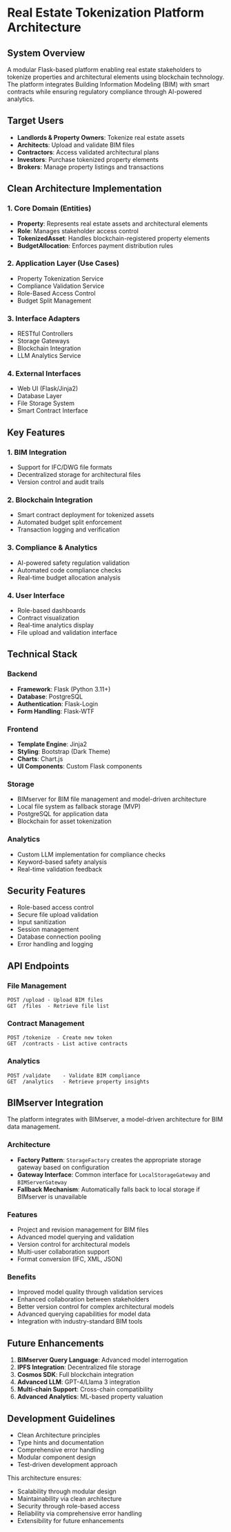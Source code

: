 # Real Estate Tokenization Platform Architecture

## System Overview
A modular Flask-based platform enabling real estate stakeholders to tokenize properties and architectural elements using blockchain technology. The platform integrates Building Information Modeling (BIM) with smart contracts while ensuring regulatory compliance through AI-powered analytics.

## Target Users
- **Landlords & Property Owners**: Tokenize real estate assets
- **Architects**: Upload and validate BIM files
- **Contractors**: Access validated architectural plans
- **Investors**: Purchase tokenized property elements
- **Brokers**: Manage property listings and transactions

## Clean Architecture Implementation

### 1. Core Domain (Entities)
- **Property**: Represents real estate assets and architectural elements
- **Role**: Manages stakeholder access control
- **TokenizedAsset**: Handles blockchain-registered property elements
- **BudgetAllocation**: Enforces payment distribution rules

### 2. Application Layer (Use Cases)
- Property Tokenization Service
- Compliance Validation Service
- Role-Based Access Control
- Budget Split Management

### 3. Interface Adapters
- RESTful Controllers
- Storage Gateways
- Blockchain Integration
- LLM Analytics Service

### 4. External Interfaces
- Web UI (Flask/Jinja2)
- Database Layer
- File Storage System
- Smart Contract Interface

## Key Features

### 1. BIM Integration
- Support for IFC/DWG file formats
- Decentralized storage for architectural files
- Version control and audit trails

### 2. Blockchain Integration
- Smart contract deployment for tokenized assets
- Automated budget split enforcement
- Transaction logging and verification

### 3. Compliance & Analytics
- AI-powered safety regulation validation
- Automated code compliance checks
- Real-time budget allocation analysis

### 4. User Interface
- Role-based dashboards
- Contract visualization
- Real-time analytics display
- File upload and validation interface

## Technical Stack

### Backend
- **Framework**: Flask (Python 3.11+)
- **Database**: PostgreSQL
- **Authentication**: Flask-Login
- **Form Handling**: Flask-WTF

### Frontend
- **Template Engine**: Jinja2
- **Styling**: Bootstrap (Dark Theme)
- **Charts**: Chart.js
- **UI Components**: Custom Flask components

### Storage
- BIMserver for BIM file management and model-driven architecture
- Local file system as fallback storage (MVP)
- PostgreSQL for application data
- Blockchain for asset tokenization

### Analytics
- Custom LLM implementation for compliance checks
- Keyword-based safety analysis
- Real-time validation feedback

## Security Features
- Role-based access control
- Secure file upload validation
- Input sanitization
- Session management
- Database connection pooling
- Error handling and logging

## API Endpoints

### File Management
```
POST /upload - Upload BIM files
GET  /files  - Retrieve file list
```

### Contract Management
```
POST /tokenize  - Create new token
GET  /contracts - List active contracts
```

### Analytics
```
POST /validate    - Validate BIM compliance
GET  /analytics   - Retrieve property insights
```

## BIMserver Integration

The platform integrates with BIMserver, a model-driven architecture for BIM data management.

### Architecture
- **Factory Pattern**: `StorageFactory` creates the appropriate storage gateway based on configuration
- **Gateway Interface**: Common interface for `LocalStorageGateway` and `BIMServerGateway`
- **Fallback Mechanism**: Automatically falls back to local storage if BIMserver is unavailable

### Features
- Project and revision management for BIM files
- Advanced model querying and validation
- Version control for architectural models
- Multi-user collaboration support
- Format conversion (IFC, XML, JSON)

### Benefits
- Improved model quality through validation services
- Enhanced collaboration between stakeholders
- Better version control for complex architectural models
- Advanced querying capabilities for model data
- Integration with industry-standard BIM tools

## Future Enhancements
1. **BIMserver Query Language**: Advanced model interrogation
2. **IPFS Integration**: Decentralized file storage
3. **Cosmos SDK**: Full blockchain integration
4. **Advanced LLM**: GPT-4/Llama 3 integration
5. **Multi-chain Support**: Cross-chain compatibility
6. **Advanced Analytics**: ML-based property valuation

## Development Guidelines
- Clean Architecture principles
- Type hints and documentation
- Comprehensive error handling
- Modular component design
- Test-driven development approach

This architecture ensures:
- Scalability through modular design
- Maintainability via clean architecture
- Security through role-based access
- Reliability via comprehensive error handling
- Extensibility for future enhancements
